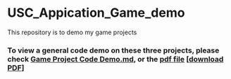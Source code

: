 # USC_Appication_Game_demo
This repository is to demo my game projects 

### To view a general code demo on these three projects, please check [Game Project Code Demo.md](./Game_Project_Code_Demo.md), or the [pdf file](./Game_Project_Code_Demo.pdf) [[download PDF](https://github.com/ynCAOr06/USC_Appication_Game_demo/raw/main/Game_Project_Code_Demo.pdf)]

